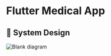 # Flutter Medical App


## 🎨 System Design

 ![Blank diagram](https://github.com/user-attachments/assets/a97a7eb7-fb93-40ac-9d51-8954a73d72a7)
